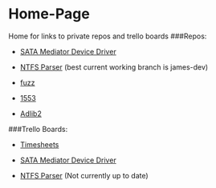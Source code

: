 # Home-Page
Home for links to private repos and trello boards
###Repos:

- [SATA Mediator Device Driver](https://github.com/SiCoreTech/SATA_Mediator_Device_Driver)

- [NTFS Parser](https://github.com/SiCoreTech/NTFSParser) (best current working branch is james-dev)

- [fuzz](https://github.com/SiCoreTech/fuzz)

- [1553](https://github.com/SiCoreTech/1553)

- [Adlib2](https://github.com/SiCoreTech/Adlib2)

###Trello Boards:

- [Timesheets](https://trello.com/b/4RKYVSjq/timesheets)

- [SATA Mediator Device Driver](https://trello.com/b/kBWeIwE9/sata-m-device-driver)

- [NTFS Parser](https://trello.com/b/EkX0WcPr/ntfsparser) (Not currently up to date)
